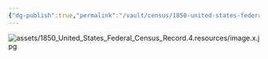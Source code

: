 ```yaml
---
{"dg-publish":true,"permalink":"/vault/census/1850-united-states-federal-census-record-4/","tags":["Marshall-Keenan"]}
---
```


![assets/1850_United_States_Federal_Census_Record.4.resources/image.x.jpg](/img/user/assets/1850_United_States_Federal_Census_Record.4.resources/image.x.jpg)
